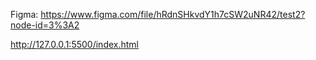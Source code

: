 Figma: https://www.figma.com/file/hRdnSHkvdY1h7cSW2uNR42/test2?node-id=3%3A2

http://127.0.0.1:5500/index.html
